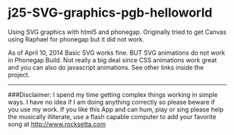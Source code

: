 j25-SVG-graphics-pgb-helloworld
=========================

Using SVG graphics with html5 and phonegap. Originally tried to get Canvas using Raphael for phonegap but it did not work.


As of April 10, 2014 Basic SVG works fine. BUT SVG animations do not work in Phonegap Build. Not really a big deal since CSS animations work great and you can also do javascript animations. See other links inside the project.










************************************************************************************************************

###Disclaimer: I spend my time getting complex things working in simple ways. I have no idea if I am doing anything correctly so please beware if you use my work. If you like this App and can hum, play or sing please help the musically illiterate, use a flash capable computer to add your favorite song at http://www.rocksetta.com 




